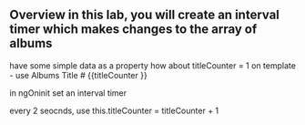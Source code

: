 ## Overview in this lab, you will create an interval timer which makes changes to the array of albums

have some simple data as a property
how about titleCounter = 1
on template - use Albums Title # {{titleCounter }}

in ngOninit set an interval timer

every 2 seocnds, use this.titleCounter = titleCounter + 1
